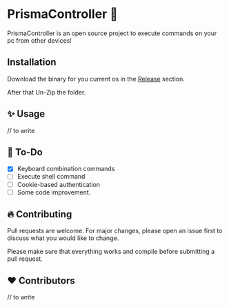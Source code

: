 # PrismaController 💎

PrismaController is an open source project to execute commands on your pc from other devices!

## Installation

Download the binary for you current os in the [Release](https://github.com/iimrudy/PrismaController/releases) section.

After that Un-Zip the folder.


## ✨ Usage

// to write

## 📝 To-Do

- [x] Keyboard combination commands
- [ ] Execute shell command
- [ ] Cookie-based authentication
- [ ] Some code improvement.

## 🔥 Contributing
Pull requests are welcome. For major changes, please open an issue first to discuss what you would like to change.

Please make sure that everything works and compile before submitting a pull request.

## ❤️ Contributors 
// to write
